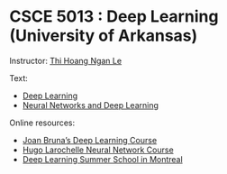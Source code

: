 # CSCE 5013 : Deep Learning (University of Arkansas)
Instructor: [Thi Hoang Ngan Le](https://www.andrew.cmu.edu/user/thihoanl/)

Text:
- [Deep Learning](https://www.deeplearningbook.org/)
- [Neural Networks and Deep Learning](http://neuralnetworksanddeeplearning.com/)

Online resources:
- [Joan Bruna’s Deep Learning Course](http://joanbruna.github.io/stat212b/) 
- [Hugo Larochelle Neural Network Course](http://info.usherbrooke.ca/hlarochelle/neural_networks/description.html)
- [Deep Learning Summer School in Montreal](https://sites.google.com/site/deeplearningsummerschool2016/home)
